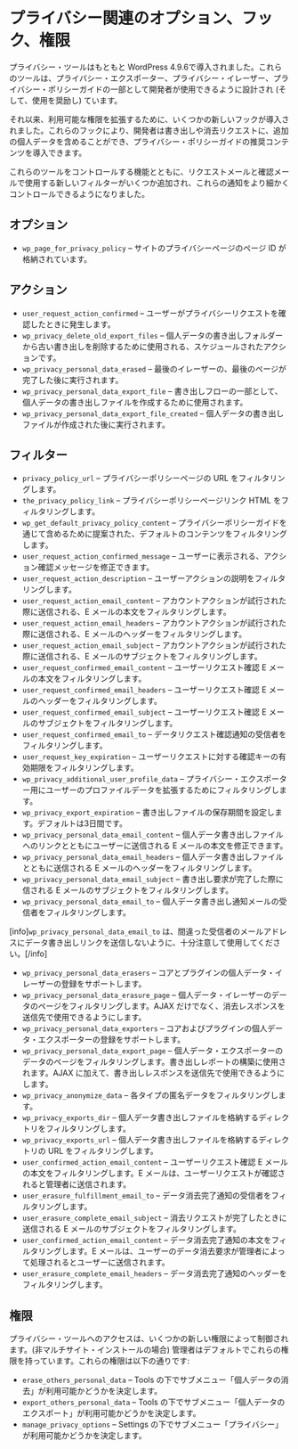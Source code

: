 <!-- 
# Privacy Related Options, Hooks and Capabilities
 -->
# プライバシー関連のオプション、フック、権限

<!-- 
The privacy tools were originally introduced in WordPress 4.9.6. These tools are designed to allow (and encourage) developers to use them as part of the Privacy Exporter, Privacy Eraser and the Privacy Policy Guide.
 -->
プライバシー・ツールはもともと WordPress 4.9.6で導入されました。これらのツールは、プライバシー・エクスポーター、プライバシー・イレーザー、プライバシー・ポリシーガイドの一部として開発者が使用できるように設計され (そして、使用を奨励し) ています。

<!-- 
Since then, several newer hooks have been introduced to expand on the available capabilities. These hooks allow developers to include additional personal data in export and erasure requests, and introduce suggested content for the privacy policy guide.
 -->
それ以来、利用可能な権限を拡張するために、いくつかの新しいフックが導入されました。これらのフックにより、開発者は書き出しや消去リクエストに、追加の個人データを含めることができ、プライバシー・ポリシーガイドの推奨コンテンツを導入できます。

<!-- 
Along with the ability to control these tools, there are several new filters for use with the request and confirmation emails, enabling finer-grained controls over these notifications.
 -->
これらのツールをコントロールする機能とともに、リクエストメールと確認メールで使用する新しいフィルターがいくつか追加され、これらの通知をより細かくコントロールできるようになりました。

<!-- 
## Options
 -->
## オプション

<!-- 
- `wp_page_for_privacy_policy` – contains the page ID of a site's privacy page.
 -->
- `wp_page_for_privacy_policy` – サイトのプライバシーページのページ ID が格納されています。

<!-- 
 -->
## アクション

<!-- 
- `user_request_action_confirmed` – fired when a user confirms a privacy request.
- `wp_privacy_delete_old_export_files` – a scheduled action used to prune old exports from the personal data exports folder.
- `wp_privacy_personal_data_erased` – fired after the last page of the last eraser is complete.
- `wp_privacy_personal_data_export_file` – used to create a personal data export file as part of the export flow.
- `wp_privacy_personal_data_export_file_created` – fires after a personal data export file has been created.
 -->
- `user_request_action_confirmed` – ユーザーがプライバシーリクエストを確認したときに発生します。
- `wp_privacy_delete_old_export_files` – 個人データの書き出しフォルダーから古い書き出しを削除するために使用される、スケジュールされたアクションです。
- `wp_privacy_personal_data_erased` – 最後のイレーザーの、最後のページが完了した後に実行されます。
- `wp_privacy_personal_data_export_file` – 書き出しフローの一部として、個人データの書き出しファイルを作成するために使用されます。
- `wp_privacy_personal_data_export_file_created` – 個人データの書き出しファイルが作成された後に実行されます。

<!-- 
## Filters
 -->
## フィルター

<!-- 
- `privacy_policy_url` – filters the URL of the privacy policy page.
- `the_privacy_policy_link` – filters the privacy policy page link HTML.
- `wp_get_default_privacy_policy_content` – filters the default content suggested for inclusion through the privacy policy guide.
- `user_request_action_confirmed_message` – allows modifying the action confirmation message displayed to the user.
- `user_request_action_description` – filters the user action description.
- `user_request_action_email_content` – filters the text of the email sent when an account action is attempted.
- `user_request_action_email_headers` – filters the headers of the email sent when an account action is attempted.
- `user_request_action_email_subject` – filters the subject of the email sent when an account action is attempted.
- `user_request_confirmed_email_content` – filters the body of the user request confirmation email.
- `user_request_confirmed_email_headers` – filters the headers of the user request confirmation email.
- `user_request_confirmed_email_subject` – filters the subject of the user request confirmation email.
- `user_request_confirmed_email_to` – filters the recipient of the data request confirmation notification.
- `user_request_key_expiration` – filters the expiration time of confirmation keys for user requests.
- `wp_privacy_additional_user_profile_data` – filter to extend the user's profile data for the privacy exporter.
- `wp_privacy_export_expiration` – controls how old export files are allowed to get, default is 3 days.
- `wp_privacy_personal_data_email_content` – allows modifying the email message send to users with their personal data export file link.
- `wp_privacy_personal_data_email_headers` – filters the headers of the email sent with a personal data export file.
- `wp_privacy_personal_data_email_subject` – filters the subject of the email sent when an export request is completed.
- `wp_privacy_personal_data_email_to` – filters the recipient of the personal data export email notification.
 -->
- `privacy_policy_url` – プライバシーポリシーページの URL をフィルタリングします。
- `the_privacy_policy_link` – プライバシーポリシーページリンク HTML をフィルタリングします。
- `wp_get_default_privacy_policy_content` – プライバシーポリシーガイドを通じて含めるために提案された、デフォルトのコンテンツをフィルタリングします。
- `user_request_action_confirmed_message` – ユーザーに表示される、アクション確認メッセージを修正できます。
- `user_request_action_description` – ユーザーアクションの説明をフィルタリングします。
- `user_request_action_email_content` – アカウントアクションが試行された際に送信される、E メールの本文をフィルタリングします。
- `user_request_action_email_headers` – アカウントアクションが試行された際に送信される、E メールのヘッダーをフィルタリングします。
- `user_request_action_email_subject` – アカウントアクションが試行された際に送信される、E メールのサブジェクトをフィルタリングします。
- `user_request_confirmed_email_content` – ユーザーリクエスト確認 E メールの本文をフィルタリングします。
- `user_request_confirmed_email_headers` – ユーザーリクエスト確認 E メールのヘッダーをフィルタリングします。
- `user_request_confirmed_email_subject` – ユーザーリクエスト確認 E メールのサブジェクトをフィルタリングします。
- `user_request_confirmed_email_to` – データリクエスト確認通知の受信者をフィルタリングします。
- `user_request_key_expiration` – ユーザーリクエストに対する確認キーの有効期限をフィルタリングします。
- `wp_privacy_additional_user_profile_data` – プライバシー・エクスポーター用にユーザーのプロファイルデータを拡張するためにフィルタリングします。
- `wp_privacy_export_expiration` – 書き出しファイルの保存期間を設定します。デフォルトは3日間です。
- `wp_privacy_personal_data_email_content` – 個人データ書き出しファイルへのリンクとともにユーザーに送信される E メールの本文を修正できます。
- `wp_privacy_personal_data_email_headers` – 個人データ書き出しファイルとともに送信される E メールのヘッダーをフィルタリングします。
- `wp_privacy_personal_data_email_subject` – 書き出し要求が完了した際に信される E メールのサブジェクトをフィルタリングします。
- `wp_privacy_personal_data_email_to` – 個人データ書き出し通知メールの受信者をフィルタリングします。

<!-- 
[info]`wp_privacy_personal_data_email_to` should be used with great caution to avoid sending the data export link to the wrong recipient email address(es).[/info]
 -->
[info]`wp_privacy_personal_data_email_to` は、間違った受信者のメールアドレスにデータ書き出しリンクを送信しないように、十分注意して使用してください。[/info]

<!-- 
- `wp_privacy_personal_data_erasers` – supports registration of core and plugin personal data erasers.
- `wp_privacy_personal_data_erasure_page` – Filters a page of personal data eraser data. Allows the erasure response to be consumed by destinations in addition to AJAX.
- `wp_privacy_personal_data_exporters` – supports registration of core and plugin personal data exporters.
- `wp_privacy_personal_data_export_page` – filters a page of personal data exporter data. Used to build the export report. Allows the export response to be consumed by destinations in addition to AJAX.
- `wp_privacy_anonymize_data` – filters the anonymous data for each type.
- `wp_privacy_exports_dir` – filters the directory used to store personal data export files.
- `wp_privacy_exports_url` – filters the URL of the directory used to store personal data export files.
- `user_confirmed_action_email_content` – Filters the body of the user request confirmation email. The email is sent to an administrator when an user request is confirmed.
- `user_erasure_fulfillment_email_to` – Filters the recipient of the data erasure fulfillment notification.
- `user_erasure_complete_email_subject` – Filters the subject of the email sent when an erasure request is completed.
- `user_confirmed_action_email_content` – Filters the body of the data erasure fulfillment notification. The email is sent to a user when a their data erasure request is fulfilled by an administrator.
- `user_erasure_complete_email_headers` – Filters the headers of the data erasure fulfillment notification.
 -->
- `wp_privacy_personal_data_erasers` – コアとプラグインの個人データ・イレーザーの登録をサポートします。
- `wp_privacy_personal_data_erasure_page` – 個人データ・イレーザーのデータのページをフィルタリングします。AJAX だけでなく、消去レスポンスを送信先で使用できるようにします。
- `wp_privacy_personal_data_exporters` – コアおよびプラグインの個人データ・エクスポーターの登録をサポートします。
- `wp_privacy_personal_data_export_page` – 個人データ・エクスポーターのデータのページをフィルタリングします。書き出しレポートの構築に使用されます。AJAX に加えて、書き出しレスポンスを送信先で使用できるようにします。
- `wp_privacy_anonymize_data` – 各タイプの匿名データをフィルタリングします。
- `wp_privacy_exports_dir` – 個人データ書き出しファイルを格納するディレクトリをフィルタリングします。
- `wp_privacy_exports_url` – 個人データ書き出しファイルを格納するディレクトリの URL をフィルタリングします。
- `user_confirmed_action_email_content` – ユーザーリクエスト確認 E メールの本文をフィルタリングします。E メールは、ユーザーリクエストが確認されると管理者に送信されます。
- `user_erasure_fulfillment_email_to` – データ消去完了通知の受信者をフィルタリングします。
- `user_erasure_complete_email_subject` – 消去リクエストが完了したときに送信される E メールのサブジェクトをフィルタリングします。
- `user_confirmed_action_email_content` – データ消去完了通知の本文をフィルタリングします。E メールは、ユーザーのデータ消去要求が管理者によって処理されるとユーザーに送信されます。
- `user_erasure_complete_email_headers` – データ消去完了通知のヘッダーをフィルタリングします。

<!-- 
## Capabilities
 -->
## 権限

<!-- 
Access to the privacy tools is controlled by a few new capabilities. Administrators (on non-multisite installations) have these capabilities by default. These capabilities are:
 -->
プライバシー・ツールへのアクセスは、いくつかの新しい権限によって制御されます。(非マルチサイト・インストールの場合) 管理者はデフォルトでこれらの権限を持っています。これらの権限は以下の通りです:

<!-- 
- `erase_others_personal_data` – determines if the Erase Personal Data sub-menu is available under Tools.
- `export_others_personal_data` – determines if the Export Personal Data sub-menu is available under Tools.
- `manage_privacy_options` – determines if the Privacy sub-menu is available under Settings.
 -->
- `erase_others_personal_data` – Tools の下でサブメニュー「個人データの消去」が利用可能かどうかを決定します。
- `export_others_personal_data` – Tools の下でサブメニュー「個人データのエクスポート」が利用可能かどうかを決定します。
- `manage_privacy_options` – Settings の下でサブメニュー「プライバシー」が利用可能かどうかを決定します。
